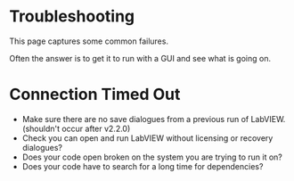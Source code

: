 # Troubleshooting

This page captures some common failures.

Often the answer is to get it to run with a GUI and see what is going on.

# Connection Timed Out

* Make sure there are no save dialogues from a previous run of LabVIEW. (shouldn't occur after v2.2.0)
* Check you can open and run LabVIEW without licensing or recovery dialogues?
* Does your code open broken on the system you are trying to run it on?
* Does your code have to search for a long time for dependencies?
